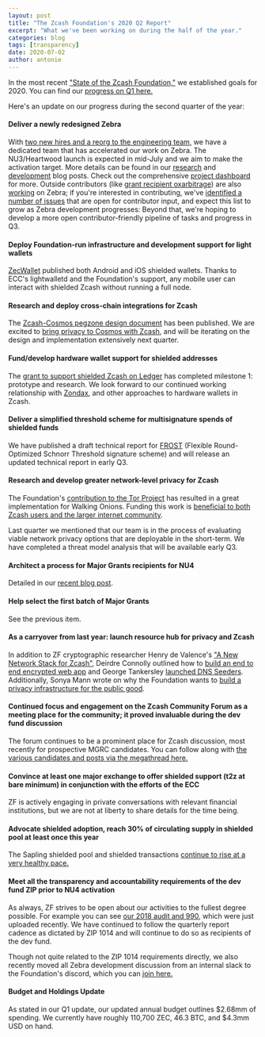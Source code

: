 ```yaml
---
layout: post
title: "The Zcash Foundation's 2020 Q2 Report"
excerpt: "What we've been working on during the half of the year."
categories: blog
tags: [transparency]
date: 2020-07-02
author: antonie
---
```


In the most recent ["State of the Zcash Foundation,"](/blog/foundation-in-2020/) we established goals for 2020. You can find our [progress on Q1 here.](/blog/q1-report-2020/)

Here's an update on our progress during the second quarter of the year:

#### Deliver a newly redesigned Zebra

With [two new hires and a reorg to the engineering team](/blog/welcome-jane-and-teor/), we have a dedicated team that has accelerated our work on Zebra. The NU3/Heartwood launch is expected in mid-July and we aim to make the activation target. More details can be found in our [research](/tags/#research) and [development](/tags/#development) blog posts. Check out the comprehensive [project dashboard](https://github.com/ZcashFoundation/zebra/projects/1#column-6927594) for more. Outside contributors (like [grant recipient oxarbitrage](https://forum.zcashcommunity.com/t/zcash-core-developer-proposal/35344/23)) are also [working](https://github.com/ZcashFoundation/zebra/pull/512) on Zebra; if you're interested in contributing, we've [identified a number of issues](https://github.com/ZcashFoundation/zebra/labels/open-to-contributors) that are open for contributor input, and expect this list to grow as Zebra development progresses: Beyond that, we're hoping to develop a more open contributor-friendly pipeline of tasks and progress in Q3.

#### Deploy Foundation-run infrastructure and development support for light wallets

[ZecWallet](https://grants.zfnd.org/profile/1353890556) published both Android and iOS shielded wallets. Thanks to ECC's lightwalletd and the Foundation's support, any mobile user can interact with shielded Zcash without running a full node.

#### Research and deploy cross-chain integrations for Zcash

The [Zcash-Cosmos pegzone design document](https://github.com/ZcashFoundation/zcash-pegzone) has been published. We are excited to [bring privacy to Cosmos with Zcash](/blog/cosmos-pegzone-early-design/), and will be iterating on the design and implementation extensively next quarter.

#### Fund/develop hardware wallet support for shielded addresses

The [grant to support shielded Zcash on Ledger](https://grants.zfnd.org/proposals/310598051-new-zcash-ledger-app-integration) has completed milestone 1: prototype and research. We look forward to our continued working relationship with [Zondax](https://zondax.ch/), and other approaches to hardware wallets in Zcash.

#### Deliver a simplified threshold scheme for multisignature spends of shielded funds

We have published a draft technical report for [FROST](https://crysp.uwaterloo.ca/software/frost/) (Flexible Round-Optimized Schnorr Threshold signature scheme) and will release an updated technical report in early Q3.

#### Research and develop greater network-level privacy for Zcash

The Foundation's [contribution to the Tor Project](https://grants.zfnd.org/proposals/1642205075-walking-onions-scaling-the-tor-network) has resulted in a great implementation for Walking Onions. Funding this work is [beneficial to both Zcash users and the larger internet community](/blog/about-walking-onions/). 

Last quarter we mentioned that our team is  in the process of evaluating viable network privacy options that are deployable in the short-term. We have completed a threat model analysis that will be available early Q3.

#### Architect a process for Major Grants recipients for NU4

Detailed in our [recent blog post](/blog/major-grants-review-committee-selection-process/).

#### Help select the first batch of Major Grants

See the previous item.

#### As a carryover from last year: launch resource hub for privacy and Zcash

In addition to  ZF cryptographic researcher Henry de Valence's ["A New Network Stack for Zcash"](/blog/a-new-network-stack-for-zcash/), Deirdre Connolly outlined how to [build an end to end encrypted web app](/blog/so-you-want-an-e2e-encrypted-webapp/) and George Tankersley [launched DNS Seeders](/blog/foundation-dns-seeder/). Additionally, Sonya Mann wrote on why the Foundation wants to [build a privacy infrastructure for the public good](blog/privacy-infrastructure-public-good/).

#### Continued focus and engagement on the Zcash Community Forum as a meeting place for the community; it proved invaluable during the dev fund discussion

The forum continues to be a prominent place for Zcash discussion, most recently for prospective MGRC candidates. You can follow along with [the various candidates and posts via the megathread here.](https://forum.zcashcommunity.com/t/major-grants-review-committee-candidates-megathread/36472)

#### Convince at least one major exchange to offer shielded support (t2z at bare minimum) in conjunction with the efforts of the ECC

ZF is actively engaging in private conversations with relevant financial institutions, but we are not at liberty to share details for the time being.

#### Advocate shielded adoption, reach 30% of circulating supply in shielded pool at least once this year

The Sapling shielded pool and shielded transactions [continue to rise at a very healthy pace.](https://forum.zcashcommunity.com/t/measuring-shielded-adoption/35022)

#### Meet all the transparency and accountability requirements of the dev fund ZIP prior to NU4 activation

As always, ZF strives to be open about our activities to the fullest degree possible. For example you can see [our 2018 audit and 990](/about/#legal), which were just uploaded recently. We have continued to follow the quarterly report cadence as dictated by ZIP 1014 and will continue to do so as recipients of the dev fund.

Though not quite related to the ZIP 1014 requirements directly, we also recently moved all Zebra development discussion from an internal slack to the Foundation's discord, which you can [join here.](https://discord.gg/na6QZNd)

#### Budget and Holdings Update

As stated in our Q1 update, our updated annual budget outlines $2.68mm of spending. We currently have roughly 110,700 ZEC, 46.3 BTC, and $4.3mm USD on hand.
